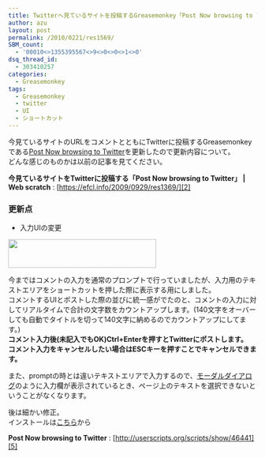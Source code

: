 ```yaml
---
title: Twitterへ見ているサイトを投稿するGreasemonkey「Post Now browsing to Twitter」更新
author: azu
layout: post
permalink: /2010/0221/res1569/
SBM_count:
  - '00010<>1355395567<>9<>0<>0<>1<>0'
dsq_thread_id:
  - 303410257
categories:
  - Greasemonkey
tags:
  - Greasemonkey
  - twitter
  - UI
  - ショートカット
---
```

今見ているサイトのURLをコメントとともにTwitterに投稿するGreasemonkeyである[Post Now browsing to Twitter][1]を更新したので更新内容について。  
どんな感じのものかは以前の記事を見てください。

**今見ているサイトをTwitterに投稿する「Post Now browsing to Twitter」 | Web scratch**
:   [https://efcl.info/2009/0929/res1369/][2]

### 更新点

*   入力UIの変更

[<img class="size-medium wp-image-1570 alignnone" title="sshot-2010-02-21-1" src="https://efcl.info/wp-content/uploads/2010/02/sshot-2010-02-21-1-300x58.png" alt="" width="300" height="58" />][3]

今まではコメントの入力を通常のプロンプトで行っていましたが、入力用のテキストエリアをショートカットを押した際に表示する用にしました。  
コメントするUIとポストした際の並びに統一感がでたのと、コメントの入力に対してリアルタイムで合計の文字数をカウントアップします。(140文字をオーバーしても自動でタイトルを切って140文字に納めるのでカウントアップにしてます。)  
**コメント入力後(未記入でもOK)Ctrl+Enterを押すとTwitterにポストします。**  
**コメント入力をキャンセルしたい場合はESCキーを押すことでキャンセルできます。**

また、promptの時とは違いテキストエリアで入力するので、[モーダルダイアログ][4]のように入力欄が表示されているとき、ページ上のテキストを選択できないということがなくなります。

後は細かい修正。  
インストールは[こちら][1]から

**Post Now browsing to Twitter**
:   [http://userscripts.org/scripts/show/46441][5]

 [1]: http://userscripts.org/scripts/show/46441
 [2]: https://efcl.info/2009/0929/res1369/ "今見ているサイトをTwitterに投稿する「Post Now browsing to Twitter」 | Web scratch"
 [3]: https://efcl.info/wp-content/uploads/2010/02/sshot-2010-02-21-1.png
 [4]: http://e-words.jp/w/E383A2E383BCE38380E383ABE38380E382A4E382A2E383ADE382B0.html
 [5]: http://userscripts.org/scripts/show/46441 "Post Now browsing to Twitter"
